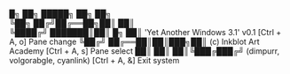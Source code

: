 
█╗   ██╗ █████╗ ██╗    ██╗                                                                                       
╚██╗ ██╔╝██╔══██╗██║    ██║                                                                                      
 ╚████╔╝ ███████║██║ █╗ ██║   'Yet Another Windows 3.1' v0.1                                                     [Ctrl + A, o] Pane change
  ╚██╔╝  ██╔══██║██║███╗██║   (c) Inkblot Art Academy                                                            [Ctrl + A, s] Pane select
   ██║   ██║  ██║╚███╔███╔╝   (dimpurr, volgorabgle, cyanlink)                                                   [Ctrl + A, &] Exit system
